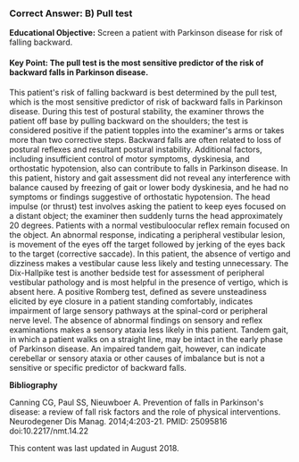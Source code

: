 
### Correct Answer: B) Pull test 

**Educational Objective:** Screen a patient with Parkinson disease for risk of falling backward.

#### **Key Point:** The pull test is the most sensitive predictor of the risk of backward falls in Parkinson disease.

This patient's risk of falling backward is best determined by the pull test, which is the most sensitive predictor of risk of backward falls in Parkinson disease. During this test of postural stability, the examiner throws the patient off base by pulling backward on the shoulders; the test is considered positive if the patient topples into the examiner's arms or takes more than two corrective steps. Backward falls are often related to loss of postural reflexes and resultant postural instability. Additional factors, including insufficient control of motor symptoms, dyskinesia, and orthostatic hypotension, also can contribute to falls in Parkinson disease. In this patient, history and gait assessment did not reveal any interference with balance caused by freezing of gait or lower body dyskinesia, and he had no symptoms or findings suggestive of orthostatic hypotension.
The head impulse (or thrust) test involves asking the patient to keep eyes focused on a distant object; the examiner then suddenly turns the head approximately 20 degrees. Patients with a normal vestibuloocular reflex remain focused on the object. An abnormal response, indicating a peripheral vestibular lesion, is movement of the eyes off the target followed by jerking of the eyes back to the target (corrective saccade). In this patient, the absence of vertigo and dizziness makes a vestibular cause less likely and testing unnecessary. The Dix-Hallpike test is another bedside test for assessment of peripheral vestibular pathology and is most helpful in the presence of vertigo, which is absent here.
A positive Romberg test, defined as severe unsteadiness elicited by eye closure in a patient standing comfortably, indicates impairment of large sensory pathways at the spinal-cord or peripheral nerve level. The absence of abnormal findings on sensory and reflex examinations makes a sensory ataxia less likely in this patient.
Tandem gait, in which a patient walks on a straight line, may be intact in the early phase of Parkinson disease. An impaired tandem gait, however, can indicate cerebellar or sensory ataxia or other causes of imbalance but is not a sensitive or specific predictor of backward falls.

**Bibliography**

Canning CG, Paul SS, Nieuwboer A. Prevention of falls in Parkinson's disease: a review of fall risk factors and the role of physical interventions. Neurodegener Dis Manag. 2014;4:203-21. PMID: 25095816 doi:10.2217/nmt.14.22

This content was last updated in August 2018.